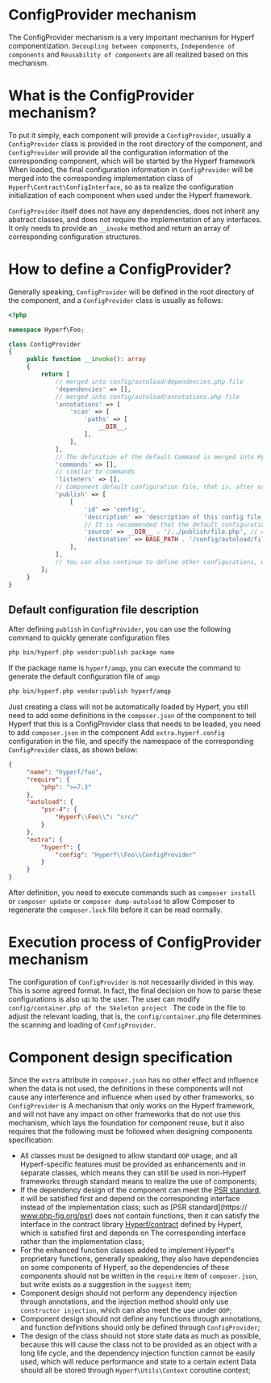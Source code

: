 # ConfigProvider mechanism

The ConfigProvider mechanism is a very important mechanism for Hyperf componentization. `Decoupling between components`, `Independence of components` and `Reusability of components` are all realized based on this mechanism.

# What is the ConfigProvider mechanism?

To put it simply, each component will provide a `ConfigProvider`, usually a `ConfigProvider` class is provided in the root directory of the component, and `ConfigProvider` will provide all the configuration information of the corresponding component, which will be started by the Hyperf framework When loaded, the final configuration information in `ConfigProvider` will be merged into the corresponding implementation class of `Hyperf\Contract\ConfigInterface`, so as to realize the configuration initialization of each component when used under the Hyperf framework.

`ConfigProvider` itself does not have any dependencies, does not inherit any abstract classes, and does not require the implementation of any interfaces. It only needs to provide an `__invoke` method and return an array of corresponding configuration structures.

# How to define a ConfigProvider?

Generally speaking, `ConfigProvider` will be defined in the root directory of the component, and a `ConfigProvider` class is usually as follows:

```php
<?php

namespace Hyperf\Foo;

class ConfigProvider
{
     public function __invoke(): array
     {
         return [
             // merged into config/autoload/dependencies.php file
             'dependencies' => [],
             // merged into config/autoload/annotations.php file
             'annotations' => [
                 'scan' => [
                     'paths' => [
                         __DIR__,
                     ],
                 ],
             ],
             // The definition of the default Command is merged into Hyperf\Contract\ConfigInterface, another way to understand it is corresponding to config/autoload/commands.php
             'commands' => [],
             // similar to commands
             'listeners' => [],
             // Component default configuration file, that is, after executing the command, the file corresponding to source will be copied to the file corresponding to destination
             'publish' => [
                 [
                     'id' => 'config',
                     'description' => 'description of this config file.', // description
                     // It is recommended that the default configuration be placed in the publish folder, and the file name is the same as the component name
                     'source' => __DIR__ . '/../publish/file.php', // corresponding configuration file path
                     'destination' => BASE_PATH . '/config/autoload/file.php', // copy as the file under this path
                 ],
             ],
             // You can also continue to define other configurations, which will eventually be merged into the configuration storage corresponding to ConfigInterface
         ];
     }
}
```

## Default configuration file description

After defining `publish` in `ConfigProvider`, you can use the following command to quickly generate configuration files

```bash
php bin/hyperf.php vendor:publish package name
```

If the package name is `hyperf/amqp`, you can execute the command to generate the default configuration file of `amqp`
```bash
php bin/hyperf.php vendor:publish hyperf/amqp
```

Just creating a class will not be automatically loaded by Hyperf, you still need to add some definitions in the `composer.json` of the component to tell Hyperf that this is a ConfigProvider class that needs to be loaded, you need to add `composer.json` in the component Add `extra.hyperf.config` configuration in the file, and specify the namespace of the corresponding `ConfigProvider` class, as shown below:

```json
{
     "name": "hyperf/foo",
     "require": {
         "php": ">=7.3"
     },
     "autoload": {
         "psr-4": {
             "Hyperf\\Foo\\": "src/"
         }
     },
     "extra": {
         "hyperf": {
             "config": "Hyperf\\Foo\\ConfigProvider"
         }
     }
}
```

After definition, you need to execute commands such as `composer install` or `composer update` or `composer dump-autoload` to allow Composer to regenerate the `composer.lock` file before it can be read normally.

# Execution process of ConfigProvider mechanism

The configuration of `ConfigProvider` is not necessarily divided in this way. This is some agreed format. In fact, the final decision on how to parse these configurations is also up to the user. The user can modify `config/container.php of the Skeleton project ` The code in the file to adjust the relevant loading, that is, the `config/container.php` file determines the scanning and loading of `ConfigProvider`.

# Component design specification

Since the `extra` attribute in `composer.json` has no other effect and influence when the data is not used, the definitions in these components will not cause any interference and influence when used by other frameworks, so `ConfigProvider` is A mechanism that only works on the Hyperf framework, and will not have any impact on other frameworks that do not use this mechanism, which lays the foundation for component reuse, but it also requires that the following must be followed when designing components specification:

- All classes must be designed to allow standard `OOP` usage, and all Hyperf-specific features must be provided as enhancements and in separate classes, which means they can still be used in non-Hyperf frameworks through standard means to realize the use of components;
- If the dependency design of the component can meet the [PSR standard](https://www.php-fig.org/psr), it will be satisfied first and depend on the corresponding interface instead of the implementation class; such as [PSR standard](https:// www.php-fig.org/psr) does not contain functions, then it can satisfy the interface in the contract library [Hyperf/contract](https://github.com/hyperf/contract) defined by Hyperf, which is satisfied first and depends on The corresponding interface rather than the implementation class;
- For the enhanced function classes added to implement Hyperf's proprietary functions, generally speaking, they also have dependencies on some components of Hyperf, so the dependencies of these components should not be written in the `require` item of `composer.json`, but write exists as a suggestion in the `suggest` item;
- Component design should not perform any dependency injection through annotations, and the injection method should only use `constructor injection`, which can also meet the use under `OOP`;
- Component design should not define any functions through annotations, and function definitions should only be defined through `ConfigProvider`;
- The design of the class should not store state data as much as possible, because this will cause the class not to be provided as an object with a long life cycle, and the dependency injection function cannot be easily used, which will reduce performance and state to a certain extent Data should all be stored through `Hyperf\Utils\Context` coroutine context;